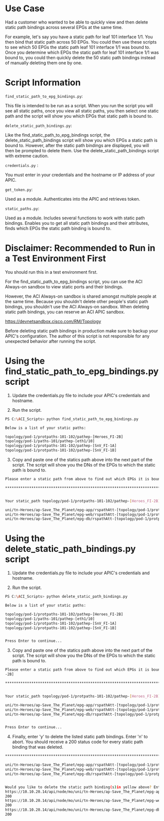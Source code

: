 # Use Case
Had a customer who wanted to be able to quickly view and then delete static path bindings across several EPGs at the same time. 

For example, let's say you have a static path for leaf 101 interface 1/1. You then bind that static path across 50 EPGs. You could then use these scripts to see which 50 EPGs the static path leaf 101 interface 1/1 was bound to. Once you determine which EPGs the static path for leaf 101 interface 1/1 was bound to, you could then quickly delete the 50 static path bindings instead of manually deleting them one by one.


# Script Information

`find_static_path_to_epg_bindings.py`:

 This file is intended to be run as a script. When you run the script you will see all static paths, once you view all static paths, you then select one static path and the script will show you which EPGs that static path is bound to.

`delete_static_path_bindings.py`:

 Like the find_static_path_to_epg_bindings script, the delete_static_path_bindings script will show you which EPGs a static path is bound to. However, after the static path bindings are displayed, you will then be prompted to delete them. Use the delete_static_path_bindings script with extreme caution. 

`credentials.py` :

 You must enter in your credentials and the hostname or IP address of your APIC. 

`get_token.py`:

 Used as a module. Authenticates into the APIC and retrieves token.

`static_paths.py`:

 Used as a module. Includes several functions to work with static path bindings. Enables you to get all static path bindings and their attributes, finds which EPGs the static path binding is bound to.


# Disclaimer: Recommended to Run in a Test Environment First
You should run this in a test environment first. 

For the find_static_path_to_epg_bindings script, you can use the ACI Always-on sandbox to view static ports and their bindings. 

However, the ACI Always-on sandbox is shared amongst multiple people at the same time. Because you shouldn't delete other people's static path bindings, you shouldn't use the ACI Always-on sandbox. When deleting static path bindings, you can reserve an ACI APIC sandbox. 

https://devnetsandbox.cisco.com/RM/Topology 

Before deleting static path bindings in production make sure to backup your APIC's configuration. The author of this script is not responsible for any unexpected behavior after running the script.

# Using the find_static_path_to_epg_bindings.py script

1. Update the credentials.py file to include your APIC's credentials and hostname. 

2. Run the script. 

```bash
PS C:\ACI_Scripts> python find_static_path_to_epg_bindings.py

Below is a list of your static paths:

topology/pod-1/protpaths-101-102/pathep-[Heroes_FI-2B]
topology/pod-1/paths-101/pathep-[eth1/10]
topology/pod-1/protpaths-101-102/pathep-[SnV_FI-1A]
topology/pod-1/protpaths-101-102/pathep-[SnV_FI-1B]
```

3. Copy and paste one of the statics path above into the next part of the script. The script will show you the DNs of the EPGs to which the static path is bound to.

```bash
Please enter a static path from above to find out which EPGs it is bound to: topology/pod-1/protpaths-101-102/pathep-[Heroes_FI-2B]

****************************************************************************************************


Your static_path topology/pod-1/protpaths-101-102/pathep-[Heroes_FI-2B] is bound at the following EPGs:

uni/tn-Heroes/ap-Save_The_Planet/epg-app/rspathAtt-[topology/pod-1/protpaths-101-102/pathep-[Heroes_FI-2B]]
uni/tn-Heroes/ap-Save_The_Planet/epg-web/rspathAtt-[topology/pod-1/protpaths-101-102/pathep-[Heroes_FI-2B]]
uni/tn-Heroes/ap-Save_The_Planet/epg-db/rspathAtt-[topology/pod-1/protpaths-101-102/pathep-[Heroes_FI-2B]]
```

# Using the delete_static_path_bindings.py script

1. Update the credentials.py file to include your APIC's credentials and hostname. 

2. Run the script. 

```bash
PS C:\ACI_Scripts> python delete_static_path_bindings.py

Below is a list of your static paths:

topology/pod-1/protpaths-101-102/pathep-[Heroes_FI-2B]
topology/pod-1/paths-101/pathep-[eth1/10]
topology/pod-1/protpaths-101-102/pathep-[SnV_FI-1A]
topology/pod-1/protpaths-101-102/pathep-[SnV_FI-1B]


Press Enter to continue...
```

3. Copy and paste one of the statics path above into the next part of the script. The script will show you the DNs of the EPGs to which the static path is bound to.

```bash
Please enter a static path from above to find out which EPGs it is bound to: topology/pod-1/protpaths-101-102/pathep-[Heroes_FI
-2B]

****************************************************************************************************


Your static_path topology/pod-1/protpaths-101-102/pathep-[Heroes_FI-2B] is bound at the following EPGs:

uni/tn-Heroes/ap-Save_The_Planet/epg-app/rspathAtt-[topology/pod-1/protpaths-101-102/pathep-[Heroes_FI-2B]]
uni/tn-Heroes/ap-Save_The_Planet/epg-web/rspathAtt-[topology/pod-1/protpaths-101-102/pathep-[Heroes_FI-2B]]
uni/tn-Heroes/ap-Save_The_Planet/epg-db/rspathAtt-[topology/pod-1/protpaths-101-102/pathep-[Heroes_FI-2B]]


Press Enter to continue...
```

4. Finally, enter 'y' to delete the listed static path bindings. Enter 'n' to abort. You should receive a 200 status code for every static path binding that was deleted. 


```bash
****************************************************************************************************

uni/tn-Heroes/ap-Save_The_Planet/epg-app/rspathAtt-[topology/pod-1/protpaths-101-102/pathep-[Heroes_FI-2B]]
uni/tn-Heroes/ap-Save_The_Planet/epg-web/rspathAtt-[topology/pod-1/protpaths-101-102/pathep-[Heroes_FI-2B]]
uni/tn-Heroes/ap-Save_The_Planet/epg-db/rspathAtt-[topology/pod-1/protpaths-101-102/pathep-[Heroes_FI-2B]]


Would you like to delete the static path binding(s)in yellow above? Enter 'y' to delete the static path bindings. Enter 'n' to abort [y/n]: y
https://10.10.20.14/api/node/mo/uni/tn-Heroes/ap-Save_The_Planet/epg-app/rspathAtt-[topology/pod-1/protpaths-101-102/pathep-[Heroes_FI-2B]].json
200
https://10.10.20.14/api/node/mo/uni/tn-Heroes/ap-Save_The_Planet/epg-web/rspathAtt-[topology/pod-1/protpaths-101-102/pathep-[Heroes_FI-2B]].json
200
https://10.10.20.14/api/node/mo/uni/tn-Heroes/ap-Save_The_Planet/epg-db/rspathAtt-[topology/pod-1/protpaths-101-102/pathep-[Heroes_FI-2B]].json
200
```
